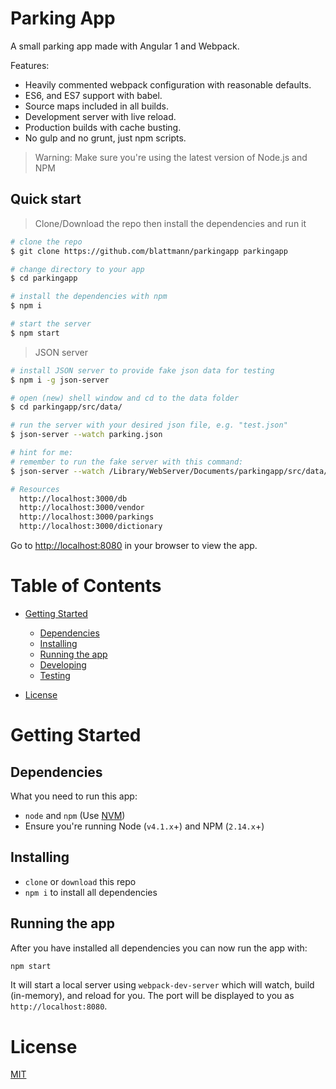 # Parking App

A small parking app made with Angular 1 and Webpack.

Features:

- Heavily commented webpack configuration with reasonable defaults.
- ES6, and ES7 support with babel.
- Source maps included in all builds.
- Development server with live reload.
- Production builds with cache busting.
- No gulp and no grunt, just npm scripts.

> Warning: Make sure you're using the latest version of Node.js and NPM

## Quick start

> Clone/Download the repo then install the dependencies and run it

```bash
# clone the repo
$ git clone https://github.com/blattmann/parkingapp parkingapp

# change directory to your app
$ cd parkingapp

# install the dependencies with npm
$ npm i

# start the server
$ npm start
```

> JSON server

```bash
# install JSON server to provide fake json data for testing
$ npm i -g json-server

# open (new) shell window and cd to the data folder
$ cd parkingapp/src/data/

# run the server with your desired json file, e.g. "test.json"
$ json-server --watch parking.json

# hint for me:
# remember to run the fake server with this command:
$ json-server --watch /Library/WebServer/Documents/parkingapp/src/data/parking.json

# Resources
  http://localhost:3000/db
  http://localhost:3000/vendor
  http://localhost:3000/parkings
  http://localhost:3000/dictionary
```

Go to <http://localhost:8080> in your browser to view the app.

# Table of Contents

- [Getting Started](#getting-started)

  - [Dependencies](#dependencies)
  - [Installing](#installing)
  - [Running the app](#running-the-app)
  - [Developing](#developing)
  - [Testing](#testing)

- [License](#license)

# Getting Started

## Dependencies

What you need to run this app:

- `node` and `npm` (Use [NVM](https://github.com/creationix/nvm))
- Ensure you're running Node (`v4.1.x`+) and NPM (`2.14.x`+)

## Installing

- `clone` or `download` this repo
- `npm i` to install all dependencies

## Running the app

After you have installed all dependencies you can now run the app with:

```bash
npm start
```

It will start a local server using `webpack-dev-server` which will watch, build (in-memory), and reload for you. The port will be displayed to you as `http://localhost:8080`.

# License

[MIT](/LICENSE)
